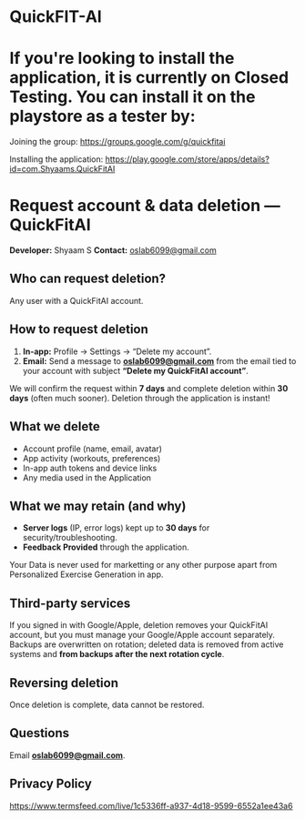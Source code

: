 # QuickFIT-AI

# If you're looking to install the application, it is currently on Closed Testing. You can install it on the playstore as a tester by:
Joining the group: https://groups.google.com/g/quickfitai

Installing the application: https://play.google.com/store/apps/details?id=com.Shyaams.QuickFitAI

# Request account & data deletion — QuickFitAI

**Developer:** Shyaam S
**Contact:** oslab6099@gmail.com

## Who can request deletion?
Any user with a QuickFitAI account.

## How to request deletion
1. **In-app:** Profile → Settings → “Delete my account”.  
2. **Email:** Send a message to **oslab6099@gmail.com** from the email tied to your account with subject **“Delete my QuickFitAI account”**.

We will confirm the request within **7 days** and complete deletion within **30 days** (often much sooner).
Deletion through the application is instant!

## What we delete
- Account profile (name, email, avatar)
- App activity (workouts, preferences)
- In-app auth tokens and device links
- Any media used in the Application

## What we may retain (and why)
- **Server logs** (IP, error logs) kept up to **30 days** for security/troubleshooting.
- **Feedback Provided** through the application.

Your Data is never used for marketting or any other purpose apart from Personalized Exercise Generation in app.

## Third-party services
If you signed in with Google/Apple, deletion removes your QuickFitAI account, but you must manage your Google/Apple account separately.  
Backups are overwritten on rotation; deleted data is removed from active systems and **from backups after the next rotation cycle**.

## Reversing deletion
Once deletion is complete, data cannot be restored.

## Questions
Email **oslab6099@gmail.com**.

## Privacy Policy
https://www.termsfeed.com/live/1c5336ff-a937-4d18-9599-6552a1ee43a6
